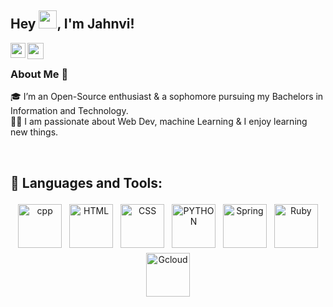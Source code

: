 ## Hey <img src="https://github.com/TheDudeThatCode/TheDudeThatCode/blob/master/Assets/Hi.gif" width="29px">, I'm Jahnvi!

<a href="https://www.linkedin.com/in/jahnvisrivastav/">
  <img align="left" width="24px" src="https://cdn.jsdelivr.net/npm/simple-icons@v3/icons/linkedin.svg"  />
</a>
<a href="https://twitter.com/srivastavjahnvi">
  <img align="left" width="26px" src="https://cdn.jsdelivr.net/npm/simple-icons@v3/icons/twitter.svg" />
</a>


<br />

### About Me 🚀
🎓 I’m an Open-Source enthusiast & a sophomore pursuing my Bachelors in Information and Technology. </br>
👨‍💻  I am passionate about Web Dev, machine Learning & I enjoy learning new things. </br>


<br />

## 🧰 Languages and Tools:
<p align="center">
<img src="https://cdn.jsdelivr.net/gh/devicons/devicon/icons/cplusplus/cplusplus-original.svg" alt="cpp" height="70" style="vertical-align:top; margin:4px">
<img src="https://cdn.jsdelivr.net/gh/devicons/devicon/icons/html5/html5-plain.svg" alt="HTML" height="70" style="vertical-align:top; margin:4px">
<img src="https://cdn.jsdelivr.net/gh/devicons/devicon/icons/css3/css3-plain.svg" alt="CSS" height="70" style="vertical-align:top; margin:4px"> 
<img src="https://cdn.jsdelivr.net/gh/devicons/devicon/icons/python/python-original.svg" alt="PYTHON" height="70" style="vertical-align:top; margin:4px">
<img src="https://cdn.jsdelivr.net/gh/devicons/devicon/icons/spring/spring-original.svg" alt="Spring" height="70" style="vertical-align:top; margin:4px"> 
<img src="https://cdn.jsdelivr.net/gh/devicons/devicon/icons/ruby/ruby-original.svg" alt="Ruby" height="70" style="vertical-align:top; margin:4px">
 <img src="https://cdn.jsdelivr.net/gh/devicons/devicon/icons/googlecloud/googlecloud-original.svg" alt="Gcloud" height="70" style="vertical-align:top; margin:4px">
</p>

<br />
